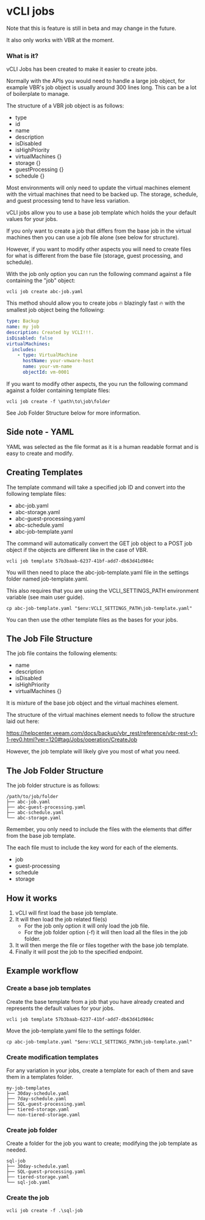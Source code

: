 # vCLI jobs

Note that this is feature is still in beta and may change in the future.

It also only works with VBR at the moment.

### What is it?

vCLI Jobs has been created to make it easier to create jobs.

Normally with the APIs you would need to handle a large job object, for example VBR's job object is usually around 300 lines long. This can be a lot of boilerplate to manage.

The structure of a VBR job object is as follows:

- type
- id
- name
- description
- isDisabled
- isHighPriority
- virtualMachines {}
- storage {}
- guestProcessing {}
- schedule {}

Most environments will only need to update the virtual machines element with the virtual machines that need to be backed up. The storage, schedule, and guest processing tend to have less variation.

vCLI jobs allow you to use a base job template which holds the your default values for your jobs.

If you only want to create a job that differs from the base job in the virtual machines then you can use a job file alone (see below for structure).

However, if you want to modify other aspects you will need to create files for what is different from the base file (storage, guest processing, and schedule).

With the job only option you can run the following command against a file containing the "job" object:

```
vcli job create abc-job.yaml
```

This method should allow you to create jobs 🔥 blazingly fast 🔥 with the smallest job object being the following:

```yaml
type: Backup
name: my job
description: Created by VCLI!!!.
isDisabled: false
virtualMachines:
  includes:
    - type: VirtualMachine
      hostName: your-vmware-host
      name: your-vm-name
      objectId: vm-0001
```

If you want to modify other aspects, the you run the following command against a folder containing template files:

```
vcli job create -f \path\to\job\folder
```

See Job Folder Structure below for more information.

## Side note - YAML

YAML was selected as the file format as it is a human readable format and is easy to create and modify.

## Creating Templates

The template command will take a specified job ID and convert into the following template files:

- abc-job.yaml
- abc-storage.yaml
- abc-guest-processing.yaml
- abc-schedule.yaml
- abc-job-template.yaml

The command will automatically convert the GET job object to a POST job object if the objects are different like in the case of VBR.

```windows
vcli job template 57b3baab-6237-41bf-add7-db63d41d984c
```

You will then need to place the abc-job-template.yaml file in the settings folder named job-template.yaml.

This also requires that you are using the VCLI_SETTINGS_PATH environment variable (see main user guide).

```windows
cp abc-job-template.yaml "$env:VCLI_SETTINGS_PATH\job-template.yaml"
```

You can then use the other template files as the bases for your jobs.

## The Job File Structure

The job file contains the following elements:

- name
- description
- isDisabled
- isHighPriority
- virtualMachines {}

It is mixture of the base job object and the virtual machines element.

The structure of the virtual machines element needs to follow the structure laid out here:

https://helpcenter.veeam.com/docs/backup/vbr_rest/reference/vbr-rest-v1-1-rev0.html?ver=120#tag/Jobs/operation/CreateJob

However, the job template will likely give you most of what you need.

## The Job Folder Structure

The job folder structure is as follows:

```
/path/to/job/folder
├── abc-job.yaml
├── abc-guest-processing.yaml
├── abc-schedule.yaml
└── abc-storage.yaml
```

Remember, you only need to include the files with the elements that differ from the base job template.

The each file must to include the key word for each of the elements.

- job
- guest-processing
- schedule
- storage

## How it works

1. vCLI will first load the base job template.
2. It will then load the job related file(s)
   - For the job only option it will only load the job file.
   - For the job folder option (-f) it will then load all the files in the job folder.
3. It will then merge the file or files together with the base job template.
4. Finally it will post the job to the specified endpoint.

## Example workflow

### Create a base job templates

Create the base template from a job that you have already created and represents the default values for your jobs.

```
vcli job template 57b3baab-6237-41bf-add7-db63d41d984c
```

Move the job-template.yaml file to the settings folder.

```
cp abc-job-template.yaml "$env:VCLI_SETTINGS_PATH\job-template.yaml"
```

### Create modification templates

For any variation in your jobs, create a template for each of them and save them in a templates folder.

```
my-job-templates
├── 30day-schedule.yaml
├── 7day-schedule.yaml
├── SQL-guest-processing.yaml
├── tiered-storage.yaml
└── non-tiered-storage.yaml
```

### Create job folder

Create a folder for the job you want to create; modifying the job template as needed.

```
sql-job
├── 30day-schedule.yaml
├── SQL-guest-processing.yaml
├── tiered-storage.yaml
└── sql-job.yaml
```

### Create the job

```
vcli job create -f .\sql-job
```
